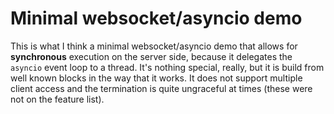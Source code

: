 # Minimal websocket/asyncio demo

This is what I think a minimal websocket/asyncio demo that allows for **synchronous** execution on the server side, because it delegates the `asyncio` event loop to a thread. It's nothing special, really, but it is build from well known blocks in the way that it works. It does not support multiple client access and the termination is quite ungraceful at times (these were not on the feature list).
